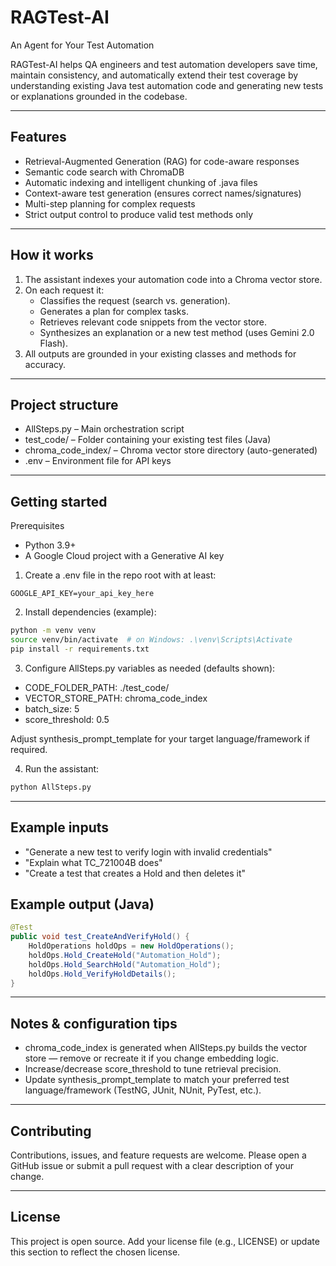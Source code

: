 # RAGTest-AI

An Agent for Your Test Automation

RAGTest-AI helps QA engineers and test automation developers save time, maintain consistency, and automatically extend their test coverage by understanding existing Java test automation code and generating new tests or explanations grounded in the codebase.

---

## Features

- Retrieval-Augmented Generation (RAG) for code-aware responses
- Semantic code search with ChromaDB
- Automatic indexing and intelligent chunking of .java files
- Context-aware test generation (ensures correct names/signatures)
- Multi-step planning for complex requests
- Strict output control to produce valid test methods only

---

## How it works

1. The assistant indexes your automation code into a Chroma vector store.
2. On each request it:
   - Classifies the request (search vs. generation).
   - Generates a plan for complex tasks.
   - Retrieves relevant code snippets from the vector store.
   - Synthesizes an explanation or a new test method (uses Gemini 2.0 Flash).
3. All outputs are grounded in your existing classes and methods for accuracy.

---

## Project structure

- AllSteps.py – Main orchestration script
- test_code/ – Folder containing your existing test files (Java)
- chroma_code_index/ – Chroma vector store directory (auto-generated)
- .env – Environment file for API keys

---

## Getting started

Prerequisites
- Python 3.9+
- A Google Cloud project with a Generative AI key

1) Create a .env file in the repo root with at least:

```
GOOGLE_API_KEY=your_api_key_here
```

2) Install dependencies (example):

```bash
python -m venv venv
source venv/bin/activate  # on Windows: .\venv\Scripts\Activate
pip install -r requirements.txt
```

3) Configure AllSteps.py variables as needed (defaults shown):

- CODE_FOLDER_PATH: ./test_code/
- VECTOR_STORE_PATH: chroma_code_index
- batch_size: 5
- score_threshold: 0.5

Adjust synthesis_prompt_template for your target language/framework if required.

4) Run the assistant:

```bash
python AllSteps.py
```
---

## Example inputs

- "Generate a new test to verify login with invalid credentials"
- "Explain what TC_721004B does"
- "Create a test that creates a Hold and then deletes it"

## Example output (Java)

```java
@Test
public void test_CreateAndVerifyHold() {
    HoldOperations holdOps = new HoldOperations();
    holdOps.Hold_CreateHold("Automation_Hold");
    holdOps.Hold_SearchHold("Automation_Hold");
    holdOps.Hold_VerifyHoldDetails();
}
```
---

## Notes & configuration tips

- chroma_code_index is generated when AllSteps.py builds the vector store — remove or recreate it if you change embedding logic.
- Increase/decrease score_threshold to tune retrieval precision.
- Update synthesis_prompt_template to match your preferred test language/framework (TestNG, JUnit, NUnit, PyTest, etc.).

---

## Contributing

Contributions, issues, and feature requests are welcome. Please open a GitHub issue or submit a pull request with a clear description of your change.

---

## License

This project is open source. Add your license file (e.g., LICENSE) or update this section to reflect the chosen license.

